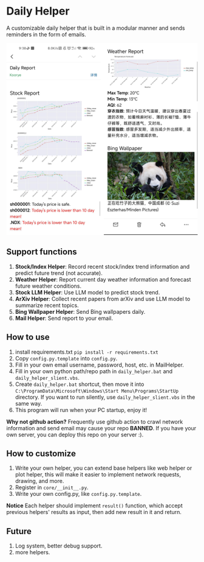 # Daily Helper

A customizable daily helper that is built in a modular manner and sends reminders in the form of emails.

![](examples/show.jpg)

## Support functions

1. **Stock/Index Helper**: Record recent stock/index trend information and predict future trend (not accurate).
2. **Weather Helper**: Report current day weather information and forecast future weather conditions.
3. **Stock LLM Helper**: Use LLM model to predict stock trend.
4. **ArXiv Helper**: Collect recent papers from arXiv and use LLM model to summarize recent topics.
5. **Bing Wallpaper Helper**: Send Bing wallpapers daily.
6. **Mail Helper**: Send report to your email.

## How to use

1. install requirements.txt `pip install -r requirements.txt`
2. Copy `config.py.template` into `config.py`.
3. Fill in your own email username, password, host, etc. in MailHelper.
4. Fill in your own python path/repo path in `daily_helper.bat` and `daily_helper_slient.vbs`.
5. Create `daily_helper.bat` shortcut, then move it into `C:\ProgramData\Microsoft\Windows\Start Menu\Programs\StartUp` directory. If you want to run silently, use `daily_helper_slient.vbs` in the same way.
6. This program will run when your PC startup, enjoy it!

**Why not github action?** Frequently use github action to crawl network information and send email may cause your repo **BANNED**. If you have your own server, you can deploy this repo on your server :).

## How to customize

1. Write your own helper, you can extend base helpers like web helper or plot helper, this will make it easier to implement network requests, drawing, and more.
2. Register in `core/__init__.py`.
3. Write your own config.py, like `config.py.template`.

**Notice** Each helper should implement `result()` function, which accept previous helpers' results as input, then add new result in it and return.

## Future

1. Log system, better debug support.
2. more helpers.